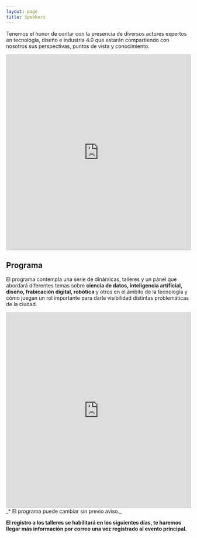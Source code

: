 ```yaml
---
layout: page
title: Speakers
---
```


Tenemos el honor de contar con la presencia de diversos actores expertos en tecnología, diseño e industria 4.0 que estarán compartiendo con nosotros sus perspectivas, puntos de vista y conocimiento.

<iframe class="airtable-embed" src="https://airtable.com/embed/shrkJQaoi26VwFhzS?backgroundColor=red" frameborder="0" onmousewheel="" width="100%" height="533" style="background: transparent; border: 1px solid #ccc;"></iframe>


## Programa

El programa contempla una serie de dinámicas, talleres y un pánel que abordará diferentes temas sobre <strong>ciencia de datos, inteligencia artificial, diseño, frabicación digital, robótica</strong> y otros en el ámbito de la tecnología y cómo juegan un rol importante para darle visibilidad distintas problemáticas de la ciudad.

<iframe class="airtable-embed" src="https://airtable.com/embed/shr0AqT5YcndCF6PZ?backgroundColor=red" frameborder="0" onmousewheel="" width="100%" height="533" style="background: transparent; border: 1px solid #ccc;"></iframe>
_* El programa puede cambiar sin previo aviso._

<!-- No pierdas tu oportunidad y regístrate a los talleres: <a class="btn btn-primary btn-sm" href="#" target="_blank">¡Regístrate!</a> -->
**El registro a los talleres se habilitará en los siguientes días, te haremos llegar más información por correo una vez registrado al evento principal.**

